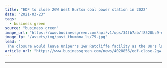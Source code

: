 ```yaml
---
title: "EDF to close 2GW West Burton coal power station in 2022"
date: "2021-03-23"
tags: 
  - business green
source: "business green"
image_url: "https://www.businessgreen.com/api/v1/wps/34fb7ab/f8520bc9-d903-46ac-8f0d-68b3b6e2dc88/4/edf-66506564170-west-burton-a-coal-power-185x114.jpg"
image_fp: "/assets/img/post_thumbnails/79.jpg"
lead: "
 The closure would leave Uniper's 2GW Ratcliffe facility as the UK's last remaining coal-fired power station ..."
article_url: "https://www.businessgreen.com/news/4028856/edf-close-2gw-west-burton-coal-power-station-2022"
---
```


---
